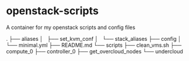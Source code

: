 # openstack-scripts
A container for my openstack scripts and config files

.
├── aliases
│   ├── set_kvm_conf
│   └── stack_aliases
├── config
│   └── minimal.yml
├── README.md
└── scripts
    ├── clean_vms.sh
    ├── compute_0
    ├── controller_0
    ├── get_overcloud_nodes
    └── undercloud


